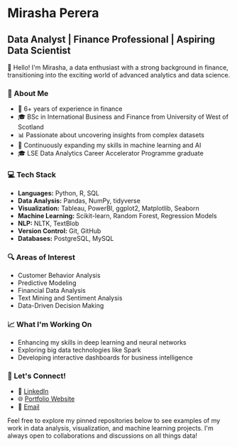 # Mirasha Perera

## Data Analyst | Finance Professional | Aspiring Data Scientist

👋 Hello! I'm Mirasha, a data enthusiast with a strong background in finance, transitioning into the exciting world of advanced analytics and data science.

### 🚀 About Me

- 🏦 6+ years of experience in finance
- 🎓 BSc in International Business and Finance from University of West of Scotland
- 📊 Passionate about uncovering insights from complex datasets
- 🌱 Continuously expanding my skills in machine learning and AI
- 🎓 LSE Data Analytics Career Accelerator Programme graduate

### 💻 Tech Stack

- **Languages:** Python, R, SQL
- **Data Analysis:** Pandas, NumPy, tidyverse
- **Visualization:** Tableau, PowerBI, ggplot2, Matplotlib, Seaborn
- **Machine Learning:** Scikit-learn, Random Forest, Regression Models
- **NLP:** NLTK, TextBlob
- **Version Control:** Git, GitHub
- **Databases:** PostgreSQL, MySQL

### 🔍 Areas of Interest

- Customer Behavior Analysis
- Predictive Modeling
- Financial Data Analysis
- Text Mining and Sentiment Analysis
- Data-Driven Decision Making

### 📈 What I'm Working On

- Enhancing my skills in deep learning and neural networks
- Exploring big data technologies like Spark
- Developing interactive dashboards for business intelligence

### 🤝 Let's Connect!

- :briefcase: [LinkedIn](in/mirasha-perera)
- :globe_with_meridians: [Portfolio Website](https://www.mirasha-perera.com/)
- 📧 [Email](mailto:mirasha769@gmail.com)

Feel free to explore my pinned repositories below to see examples of my work in data analysis, visualization, and machine learning projects. I'm always open to collaborations and discussions on all things data!
